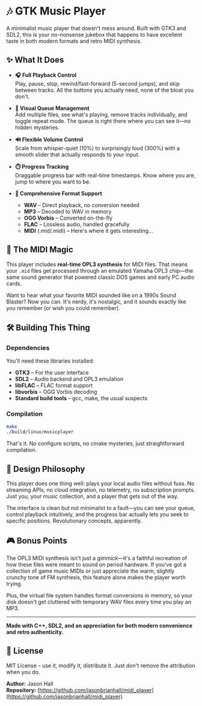 # 🎶 GTK Music Player

A minimalist music player that doesn't mess around. Built with GTK3 and SDL2, this is your no-nonsense jukebox that happens to have excellent taste in both modern formats and retro MIDI synthesis.

## ✨ What It Does

- **🎧 Full Playback Control**  
  Play, pause, stop, rewind/fast-forward (5-second jumps), and skip between tracks. All the buttons you actually need, none of the bloat you don't.

- **📜 Visual Queue Management**  
  Add multiple files, see what's playing, remove tracks individually, and toggle repeat mode. The queue is right there where you can see it—no hidden mysteries.

- **🔊 Flexible Volume Control**  
  Scale from whisper-quiet (10%) to surprisingly loud (300%) with a smooth slider that actually responds to your input.

- **⏱️ Progress Tracking**  
  Draggable progress bar with real-time timestamps. Know where you are, jump to where you want to be.

- **🎵 Comprehensive Format Support**  
  - **WAV** – Direct playback, no conversion needed
  - **MP3** – Decoded to WAV in memory  
  - **OGG Vorbis** – Converted on-the-fly
  - **FLAC** – Lossless audio, handled gracefully
  - **MIDI** (.mid/.midi) – Here's where it gets interesting...

## 🎹 The MIDI Magic

This player includes **real-time OPL3 synthesis** for MIDI files. That means your `.mid` files get processed through an emulated Yamaha OPL3 chip—the same sound generator that powered classic DOS games and early PC audio cards. 

Want to hear what your favorite MIDI sounded like on a 1990s Sound Blaster? Now you can. It's nerdy, it's nostalgic, and it sounds exactly like you remember (or wish you could remember).

## 🛠️ Building This Thing

### Dependencies
You'll need these libraries installed:
- **GTK3** – For the user interface
- **SDL2** – Audio backend and OPL3 emulation
- **libFLAC** – FLAC format support  
- **libvorbis** – OGG Vorbis decoding
- **Standard build tools** – gcc, make, the usual suspects

### Compilation
```bash
make
./build/linux/musicplayer
```

That's it. No configure scripts, no cmake mysteries, just straightforward compilation.

## 💭 Design Philosophy

This player does one thing well: plays your local audio files without fuss. No streaming APIs, no cloud integration, no telemetry, no subscription prompts. Just you, your music collection, and a player that gets out of the way.

The interface is clean but not minimalist to a fault—you can see your queue, control playback intuitively, and the progress bar actually lets you seek to specific positions. Revolutionary concepts, apparently.

## 🎮 Bonus Points

The OPL3 MIDI synthesis isn't just a gimmick—it's a faithful recreation of how these files were meant to sound on period hardware. If you've got a collection of game music MIDIs or just appreciate the warm, slightly crunchy tone of FM synthesis, this feature alone makes the player worth trying.

Plus, the virtual file system handles format conversions in memory, so your disk doesn't get cluttered with temporary WAV files every time you play an MP3.

---

**Made with C++, SDL2, and an appreciation for both modern convenience and retro authenticity.**

## 📄 License

MIT License – use it, modify it, distribute it. Just don't remove the attribution when you do.

**Author:** Jason Hall  
**Repository:** [https://github.com/jasonbrianhall/midi_player](https://github.com/jasonbrianhall/midi_player)
